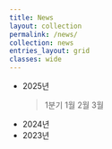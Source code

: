 ```yaml
---
title: News
layout: collection
permalink: /news/
collection: news
entries_layout: grid
classes: wide
---
```


- 2025년
  > 1분기
  > 1월
    2월
    3월
- 2024년
- 2023년
